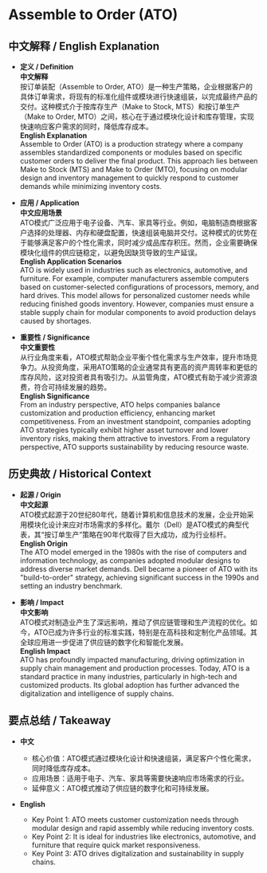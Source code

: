 # Assemble to Order (ATO)

## 中文解释 / English Explanation

* **定义 / Definition**  
  **中文解释**  
  按订单装配（Assemble to Order, ATO）是一种生产策略，企业根据客户的具体订单需求，将现有的标准化组件或模块进行快速组装，以完成最终产品的交付。这种模式介于按库存生产（Make to Stock, MTS）和按订单生产（Make to Order, MTO）之间，核心在于通过模块化设计和库存管理，实现快速响应客户需求的同时，降低库存成本。  
  **English Explanation**  
  Assemble to Order (ATO) is a production strategy where a company assembles standardized components or modules based on specific customer orders to deliver the final product. This approach lies between Make to Stock (MTS) and Make to Order (MTO), focusing on modular design and inventory management to quickly respond to customer demands while minimizing inventory costs.

* **应用 / Application**  
  **中文应用场景**  
  ATO模式广泛应用于电子设备、汽车、家具等行业。例如，电脑制造商根据客户选择的处理器、内存和硬盘配置，快速组装电脑并交付。这种模式的优势在于能够满足客户的个性化需求，同时减少成品库存积压。然而，企业需要确保模块化组件的供应链稳定，以避免因缺货导致的生产延误。  
  **English Application Scenarios**  
  ATO is widely used in industries such as electronics, automotive, and furniture. For example, computer manufacturers assemble computers based on customer-selected configurations of processors, memory, and hard drives. This model allows for personalized customer needs while reducing finished goods inventory. However, companies must ensure a stable supply chain for modular components to avoid production delays caused by shortages.

* **重要性 / Significance**  
  **中文重要性**  
  从行业角度来看，ATO模式帮助企业平衡个性化需求与生产效率，提升市场竞争力。从投资角度，采用ATO策略的企业通常具有更高的资产周转率和更低的库存风险，这对投资者具有吸引力。从监管角度，ATO模式有助于减少资源浪费，符合可持续发展的趋势。  
  **English Significance**  
  From an industry perspective, ATO helps companies balance customization and production efficiency, enhancing market competitiveness. From an investment standpoint, companies adopting ATO strategies typically exhibit higher asset turnover and lower inventory risks, making them attractive to investors. From a regulatory perspective, ATO supports sustainability by reducing resource waste.

## 历史典故 / Historical Context

* **起源 / Origin**  
  **中文起源**  
  ATO模式起源于20世纪80年代，随着计算机和信息技术的发展，企业开始采用模块化设计来应对市场需求的多样化。戴尔（Dell）是ATO模式的典型代表，其“按订单生产”策略在90年代取得了巨大成功，成为行业标杆。  
  **English Origin**  
  The ATO model emerged in the 1980s with the rise of computers and information technology, as companies adopted modular designs to address diverse market demands. Dell became a pioneer of ATO with its "build-to-order" strategy, achieving significant success in the 1990s and setting an industry benchmark.

* **影响 / Impact**  
  **中文影响**  
  ATO模式对制造业产生了深远影响，推动了供应链管理和生产流程的优化。如今，ATO已成为许多行业的标准实践，特别是在高科技和定制化产品领域。其全球应用进一步促进了供应链的数字化和智能化发展。  
  **English Impact**  
  ATO has profoundly impacted manufacturing, driving optimization in supply chain management and production processes. Today, ATO is a standard practice in many industries, particularly in high-tech and customized products. Its global adoption has further advanced the digitalization and intelligence of supply chains.

## 要点总结 / Takeaway

* **中文**  
  - 核心价值：ATO模式通过模块化设计和快速组装，满足客户个性化需求，同时降低库存成本。  
  - 应用场景：适用于电子、汽车、家具等需要快速响应市场需求的行业。  
  - 延伸意义：ATO模式推动了供应链的数字化和可持续发展。  

* **English**  
  - Key Point 1: ATO meets customer customization needs through modular design and rapid assembly while reducing inventory costs.  
  - Key Point 2: It is ideal for industries like electronics, automotive, and furniture that require quick market responsiveness.  
  - Key Point 3: ATO drives digitalization and sustainability in supply chains.